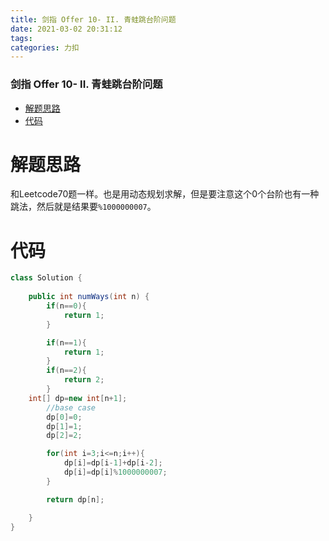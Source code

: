 ```yaml
---
title: 剑指 Offer 10- II. 青蛙跳台阶问题
date: 2021-03-02 20:31:12
tags: 
categories: 力扣
---
```


<!--more-->

### 剑指 Offer 10- II. 青蛙跳台阶问题

- [解题思路](#_2)
- [代码](#_5)

# 解题思路

和Leetcode70题一样。也是用动态规划求解，但是要注意这个0个台阶也有一种跳法，然后就是结果要`%1000000007`。

# 代码

```java
class Solution {
    
    public int numWays(int n) {
        if(n==0){
            return 1;
        }

        if(n==1){
            return 1;
        }
        if(n==2){
            return 2;
        }        
    int[] dp=new int[n+1];
        //base case
        dp[0]=0;
        dp[1]=1;
        dp[2]=2;

        for(int i=3;i<=n;i++){
            dp[i]=dp[i-1]+dp[i-2];
            dp[i]=dp[i]%1000000007;
        }

        return dp[n];

    }
}
```